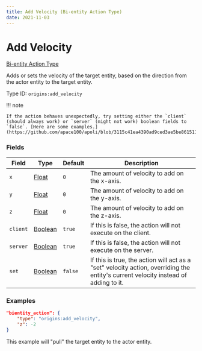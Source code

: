 ```yaml
---
title: Add Velocity (Bi-entity Action Type)
date: 2021-11-03
---
```


# Add Velocity

[Bi-entity Action Type](../bientity_action_types.md)

Adds or sets the velocity of the target entity, based on the direction from the actor entity to the target entity.

Type ID: `origins:add_velocity`

!!! note

    If the action behaves unexpectedly, try setting either the `client` (should always work) or `server` (might not work) boolean fields to `false`. [Here are some examples.](https://github.com/apace100/apoli/blob/3115c41ea4390ad9ced3ae5be86151131accc36f/testdata/apoli/powers/add_velocity.json)


### Fields

Field  | Type | Default | Description
-------|------|---------|-------------
`x` | [Float](../data_types/float.md) | `0` | The amount of velocity to add on the x-axis.
`y` | [Float](../data_types/float.md) | `0` | The amount of velocity to add on the y-axis.
`z` | [Float](../data_types/float.md) | `0` | The amount of velocity to add on the z-axis.
`client` | [Boolean](../data_types/boolean.md) | `true` | If this is false, the action will not execute on the client.
`server` | [Boolean](../data_types/boolean.md) | `true` | If this is false, the action will not execute on the server.
`set` | [Boolean](../data_types/boolean.md) | `false` | If this is true, the action will act as a "set" velocity action, overriding the entity's current velocity instead of adding to it.


### Examples

```json
"bientity_action": {
    "type": "origins:add_velocity",
    "z": -2
}
```

This example will "pull" the target entity to the actor entity.
